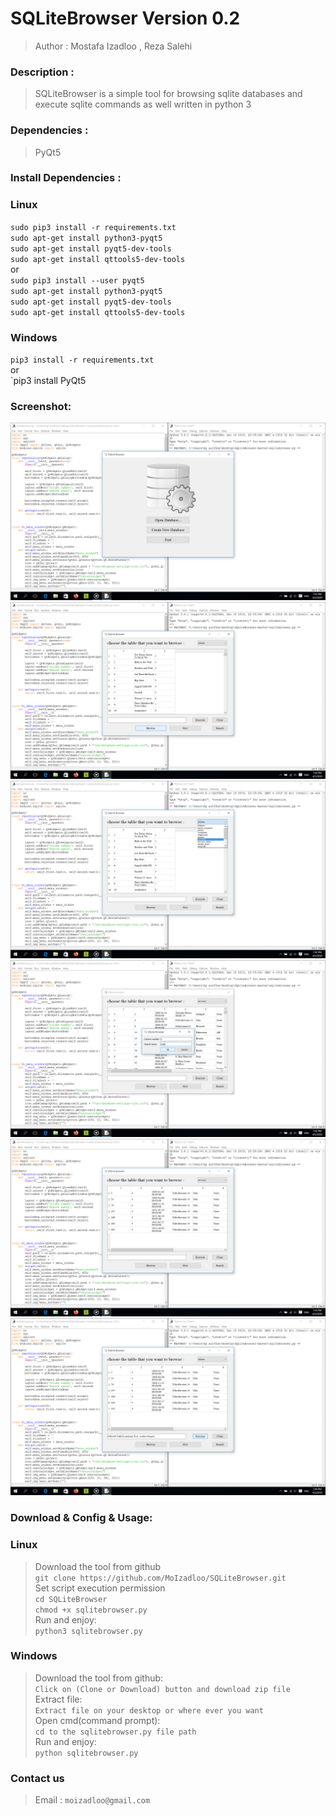 SQLiteBrowser Version 0.2
=============
>Author : Mostafa Izadloo , Reza Salehi
### Description :
>SQLiteBrowser is a simple tool for browsing sqlite databases and execute sqlite commands as well written in python 3
### Dependencies :
>PyQt5
### Install Dependencies :
### Linux
`sudo pip3 install -r requirements.txt`\
`sudo apt-get install python3-pyqt5`\
`sudo apt-get install pyqt5-dev-tools`\
`sudo apt-get install qttools5-dev-tools`\
or\
`sudo pip3 install --user pyqt5`\
`sudo apt-get install python3-pyqt5`\
`sudo apt-get install pyqt5-dev-tools`\
`sudo apt-get install qttools5-dev-tools`
### Windows
`pip3 install -r requirements.txt`\
or\
`pip3 install PyQt5
### Screenshot:
![](https://github.com/MoIzadloo/SQLiteBrowser/blob/master/Screenshot/Screenshot%20(1).png)\
![](https://github.com/MoIzadloo/SQLiteBrowser/blob/master/Screenshot/Screenshot%20(2).png)\
![](https://github.com/MoIzadloo/SQLiteBrowser/blob/master/Screenshot/Screenshot%20(3).png)\
![](https://github.com/MoIzadloo/SQLiteBrowser/blob/master/Screenshot/Screenshot%20(4).png)\
![](https://github.com/MoIzadloo/SQLiteBrowser/blob/master/Screenshot/Screenshot%20(5).png)\
![](https://github.com/MoIzadloo/SQLiteBrowser/blob/master/Screenshot/Screenshot%20(6).png)
### Download & Config & Usage:
### Linux
>Download the tool from github\
`git clone https://github.com/MoIzadloo/SQLiteBrowser.git`\
>Set script execution permission\
`cd SQLiteBrowser`\
 `chmod +x sqlitebrowser.py`\
 >Run and enjoy:\
 `python3 sqlitebrowser.py`
 ### Windows
 >Download the tool from github:\
 `Click on (Clone or Download) button and download zip file`\
 >Extract file:\
 `Extract file on your desktop or where ever you want`\
 >Open cmd(command prompt):\
 `cd to the sqlitebrowser.py file path`\
 >Run and enjoy:\
 `python sqlitebrowser.py`
 ### Contact us
 >Email :
 `moizadloo@gmail.com`
 

